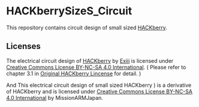 # HACKberrySizeS_Circuit

This repository contains circuit design of small sized [HACKberry](https://github.com/mission-arm/HACKberry).

## Licenses

The electrical circuit design of [HACKberry](https://github.com/mission-arm/HACKberry) by [Exiii](info@exiii.jp) is licensed under [Creative Commons License BY-NC-SA 4.0 International](https://creativecommons.org/licenses/by-nc-sa/4.0/).
( Please refer to chapter 3.1 in [Original HACKberry Lincense](https://github.com/mission-arm/HACKberry) for detail. )

And This electrical circuit design of small sized HACKberry ) is a derivative of HACKberry and is licensed under [Creative Commons License BY-NC-SA 4.0 International](https://creativecommons.org/licenses/by-nc-sa/4.0/) by MissionARMJapan.
